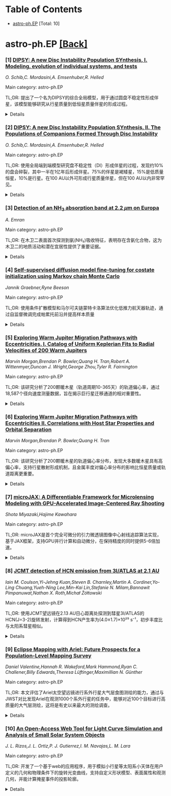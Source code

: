 <div id=toc></div>

# Table of Contents

- [astro-ph.EP](#astro-ph.EP) [Total: 10]


<div id='astro-ph.EP'></div>

# astro-ph.EP [[Back]](#toc)

### [1] [DIPSY: A new Disc Instability Population SYnthesis, I. Modeling, evolution of individual systems, and tests](https://arxiv.org/abs/2510.02436)
*O. Schib,C. Mordasini,A. Emsenhuber,R. Helled*

Main category: astro-ph.EP

TL;DR: 提出了一个名为DIPSY的综合全局模型，用于通过圆盘不稳定性形成伴星，该模型能够研究从行星质量到低恒星质量伴星的形成过程。


<details>
  <summary>Details</summary>
Motivation: 圆盘不稳定性模型旨在解释通过星周气体盘碎裂形成伴星的机制，并可能解释部分观测到的系外行星种群的形成。

Method: 开发了一个综合全局模型，持续监测圆盘的自重力和碎裂条件，当条件满足时插入一个或多个团块，并详细跟踪团块的演化过程。

Result: 通过多种初始条件的模拟验证了DIPSY模型的全面性和多功能性，能够研究从褐矮星到B型星主星周围伴星的形成。

Conclusion: 必须考虑气体吸积、轨道迁移和N体相互作用等相互关联的过程，这些过程对形成天体的推断种群有强烈影响，模型假设在确定形成系统时起着关键作用。

Abstract: Disc instability (DI) is a model aimed at explaining the formation of
companions through the fragmentation of the circumstellar gas disc.
Furthermore, DI could explain the formation of part of the observed
exoplanetary population. We aim to provide a new comprehensive global model for
the formation of companions via DI. The latter leads for the companions to
orbital migration and damping of the eccentricities and inclinations. As it
evolves, the disc is continuously monitored for self-gravity and fragmentation.
When the conditions are satisfied, one (or several) clumps are inserted. The
evolution of the clumps is then followed in detail. We showcased the model by
performing a number of simulations for various initial conditions, from simple
non-fragmenting systems to complex systems with many fragments. We confirm that
the DIPSY model is a comprehensive and versatile global model of companion
formation via DI. It enables studies of the formation of companions with
planetary to low stellar masses around primaries with final masses that range
from the brown dwarf to the B-star regime. We conclude that it is necessary to
consider the many interconnected processes such as gas accretion, orbital
migration, and N-body interactions, as they strongly influence the inferred
population of forming objects. It is also clear that model assumptions play a
key role in the determination of the systems undergoing formation.

</details>


### [2] [DIPSY: A new Disc Instability Population SYnthesis, II. The Populations of Companions Formed Through Disc Instability](https://arxiv.org/abs/2510.02437)
*O. Schib,C. Mordasini,A. Emsenhuber,R. Helled*

Main category: astro-ph.EP

TL;DR: 使用全局端到端模型研究盘不稳定性（DI）形成伴星的过程，发现约10%的盘会碎裂，其中一半在1亿年后形成伴星。75%的伴星是褐矮星，15%是低质量恒星，10%是行星。在100 AU以外可形成行星质量伴星，但在100 AU以内非常罕见。


<details>
  <summary>Details</summary>
Motivation: 通过兼容观测和流体动力学模拟的初始条件，研究大范围主星质量（0.05-5 Msol）下DI过程的定量结果，填补对DI形成伴星机制理解上的空白。

Method: 应用全局端到端模型进行群体合成，使用与观测和流体动力学模拟兼容的初始条件，研究0.05-5 Msol主星质量范围内的DI过程。

Result: 约10%的盘碎裂，其中一半形成存活伴星；75%伴星为褐矮星，15%为低质量恒星，10%为行星；平均伴星质量约30 Mj；大多数初始碎片在百万年时间尺度内消失。

Conclusion: DI是形成远距离伴星（从低质量恒星到行星质量）的关键机制，但对100 AU以内的行星质量天体贡献有限。结果对气体吸积和团块碰撞等物理过程敏感，需要进一步研究。

Abstract: We applied the global end-to-end model described in Paper~I of this series to
perform a population synthesis of companions formed via disc instability (DI).
By using initial conditions compatible with both observations and
hydrodynamical simulations, and by studying a large range of primary masses
(0.05-5 Msol), we can provide quantitative predictions of the outcome of DI.
  In the baseline population, we find that ~10 % of the discs fragment, and
about half of these end up with a surviving companion after 100 Myr. 75\% of
the companions are in the brown dwarf regime, 15 % are low-mass stars, and 10 %
planets. At distances larger than ~100 au, DI produces planetary-mass
companions on a low percent level. Inside of 100 AU, however, planetary-mass
companions are very rare (low per mill level). The average companion mass is
~30 Mj scaling weakly with stellar mass. Most of the initial fragments do not
survive on a Myr timescale; they either collide with other fragments or are
ejected, resulting in a population of free-floating objects (about 1-2 per
star). We also quantify several variant populations to critically assess some
of our assumptions used in the baseline population.
  DI appears to be a key mechanism in the formation of distant companions with
masses ranging from low-mass stars down to the planetary regime, contributing,
however, only marginally to planetary mass objects inside of 100 AU. Our
results are sensitive to a number of physical processes, which are not
completely understood. Two of them, gas accretion and clump-clump collisions,
are particularly important and need to be investigated further. Magnetic fields
and heavy-element accretion have not been considered in our study, although
they are also expected to affect the inferred population. We suggest
acknowledging the importance of the gravito-turbulent phase, which most
protoplanetary discs experience.

</details>


### [3] [Detection of an NH$_3$ absorption band at 2.2 $μ$m on Europa](https://arxiv.org/abs/2510.02508)
*A. Emran*

Main category: astro-ph.EP

TL;DR: 在木卫二表面首次探测到氨(NH₃)吸收特征，表明存在含氨化合物，这为木卫二的地质活动和潜在宜居性提供了重要证据。


<details>
  <summary>Details</summary>
Motivation: 研究木卫二表面含氨成分的存在，这对理解其地质活动和潜在宜居性具有重要意义，因为氨是生命化学中的关键元素。

Method: 使用伽利略号近红外测绘光谱仪的观测数据，通过光谱建模分析2.20±0.02 μm处的氨吸收特征，识别可能的氨化合物形式。

Result: 探测到木卫二表面存在氨水合物和氯化铵的特征吸收，这些特征与微混沌、线性和带状地质单元空间相关，表明来自地下或浅表层。

Conclusion: 木卫二表面含氨物质的存在暗示其冰壳较薄、地下海洋较厚且化学还原性高pH值，这对天体生物学研究具有重要意义。

Abstract: The presence of NH$_3$-bearing components on icy planetary bodies has
important implications for their geology and potential habitability. Here, I
report the detection of a characteristic NH$_3$ absorption feature at 2.20
$\pm$ 0.02 $\mu$m on Europa, identified in an observation from the Galileo Near
Infrared Mapping Spectrometer. Spectral modeling and band position indicate
that NH$_3$-hydrate and NH$_4$-chloride are the most plausible candidates.
Spatial correlation between detected ammonia signatures and Europa's
microchaos, linear, and band geologic units suggests emplacement from the
underground or shallow subsurface. I posit that NH$_3$-bearing materials were
transported to the surface via effusive cryovolcanism or similar mechanisms
during Europa's recent geological past. The presence of ammoniated compounds
implies a thinner ice shell (Spohn & Schubert, 2003) and a thicker, chemically
reduced, high-pH subsurface ocean on Europa (Hand et al. 2009). With the
detection of NH$_3$-bearing components, this study presents the first evidence
of a nitrogen-bearing species on Europa- an observation of astrobiological
significance given nitrogen's essential role in the chemistry of life.

</details>


### [4] [Self-supervised diffusion model fine-tuning for costate initialization using Markov chain Monte Carlo](https://arxiv.org/abs/2510.02527)
*Jannik Graebner,Ryne Beeson*

Main category: astro-ph.EP

TL;DR: 使用条件扩散模型和马尔可夫链蒙特卡洛算法优化低推力航天器轨迹，通过自监督微调完成帕累托前沿并提高样本质量


<details>
  <summary>Details</summary>
Motivation: 间接方法在全局搜索和优化长周期低推力航天器轨迹时面临挑战，特别是在多体环境中，难以生成成本变量的良好初始猜测

Method: 采用条件扩散模型表示候选最优轨迹解的分布，结合随机游走Metropolis算法提出新数据，通过基于约束违反和任务目标函数高效评估的奖励加权训练微调扩散模型

Result: 在木卫二圆形限制性三体问题中完成部分帕累托前沿，在土卫六转移问题中生成比单独全局搜索更密集和优越的帕累托前沿

Conclusion: 该框架无需单独的数据生成阶段，能够基于马尔可夫链理论明确针对帕累托最优性，提高样本质量并完成帕累托前沿

Abstract: Global search and optimization of long-duration, low-thrust spacecraft
trajectories with the indirect method is challenging due to a complex solution
space and the difficulty of generating good initial guesses for the costate
variables. This is particularly true in multibody environments. Given data that
reveals a partial Pareto optimal front, it is desirable to find a flexible
manner in which the Pareto front can be completed and fronts for related
trajectory problems can be found. In this work we use conditional diffusion
models to represent the distribution of candidate optimal trajectory solutions.
We then introduce into this framework the novel approach of using Markov Chain
Monte Carlo algorithms with self-supervised fine-tuning to achieve the
aforementioned goals. Specifically, a random walk Metropolis algorithm is
employed to propose new data that can be used to fine-tune the diffusion model
using a reward-weighted training based on efficient evaluations of constraint
violations and missions objective functions. The framework removes the need for
separate focused and often tedious data generation phases. Numerical
experiments are presented for two problems demonstrating the ability to improve
sample quality and explicitly target Pareto optimality based on the theory of
Markov chains. The first problem does so for a transfer in the Jupiter-Europa
circular restricted three-body problem, where the MCMC approach completes a
partial Pareto front. The second problem demonstrates how a dense and superior
Pareto front can be generated by the MCMC self-supervised fine-tuning method
for a Saturn-Titan transfer starting from the Jupiter-Europa case versus a
separate dedicated global search.

</details>


### [5] [Exploring Warm Jupiter Migration Pathways with Eccentricities. I. Catalog of Uniform Keplerian Fits to Radial Velocities of 200 Warm Jupiters](https://arxiv.org/abs/2510.02564)
*Marvin Morgan,Brendan P. Bowler,Quang H. Tran,Robert A. Wittenmyer,Duncan J. Wright,George Zhou,Tyler R. Fairnington*

Main category: astro-ph.EP

TL;DR: 该研究分析了200颗暖木星（轨道周期10-365天）的轨道偏心率，通过18,587个径向速度测量数据，旨在揭示巨行星迁移通道的相对重要性。


<details>
  <summary>Details</summary>
Motivation: 暖木星位于恒星潮汐影响范围之外，其偏心率保留了形成和迁移历史的痕迹，但这类行星的起源机制比热木星更难解释。

Method: 使用40台高分辨率摄谱仪的18,587个径向速度测量数据，包括文献数据和540个新观测数据，通过轨道拟合程序分析偏心率分布。

Result: 建立了目标样本、观测数据和轨道拟合程序，提供了所有系统的轨道拟合解、参数后验链和合并的径向速度表。

Conclusion: 这是迄今为止对暖木星轨道特性进行的最大规模同质分析，旨在通过系统架构和宿主星特征评估不同迁移通道的重要性。

Abstract: Giant planets are expected to predominantly form beyond the water ice line
and occasionally undergo inward migration. Unlike hot Jupiters, which can
result from high-eccentricity tidal migration, warm Jupiters between 0.1-1 AU
($\approx$10--365 d) are in many ways more challenging to explain because they
reside outside the tidal influence of their host stars. Warm Jupiters should
therefore preserve traces of their origins as their eccentricities are directly
related to their past interactions. We analyze the eccentricities of 200 warm
Jupiters orbiting 194 Sun-like host stars (with FGKM spectral types) using
18,587 RV measurements across 40 high-resolution spectrographs. RVs are
compiled from the literature and are supplemented with 540 new observations
from MINERVA-Australis at Mt. Kent Observatory and the Habitable-zone Planet
Finder spectrograph at McDonald Observatory's Hobby-Eberly Telescope, which are
timed to improve eccentricity constraints by sampling orbits near periastron
passage. The overarching goal of this program is to establish the relative
importance of giant planet migration channels through the largest homogeneous
analysis of warm Jupiter orbital properties to date. In particular, we evaluate
and compare the impact of different system architectures and host star
characteristics on the population-level eccentricity distributions of warm
Jupiters. Here, we present the target sample, observations, orbit fitting
procedure, and parameter summary statistics of our survey. All orbit fit
solutions, parameter posterior chains, and merged RV tables for each system are
made publicly available.

</details>


### [6] [Exploring Warm Jupiter Migration Pathways with Eccentricities II. Correlations with Host Star Properties and Orbital Separation](https://arxiv.org/abs/2510.02591)
*Marvin Morgan,Brendan P. Bowler,Quang H. Tran*

Main category: astro-ph.EP

TL;DR: 该研究分析了200颗暖木星的轨道偏心率分布，发现大多数暖木星具有高偏心率，支持行星散射形成机制，且金属丰度对偏心率分布的影响比恒星质量或轨道距离更重要。


<details>
  <summary>Details</summary>
Motivation: 研究暖木星轨道偏心率可以揭示其形成和演化历史，区分原位形成、盘迁移和行星散射等不同形成机制。

Method: 使用18,587个径向速度数据的均匀开普勒拟合，通过分层贝叶斯建模分析宿主恒星金属丰度、恒星质量和轨道分离对偏心率分布的影响。

Result: 暖木星偏心率分布广泛，73%的暖木星具有高偏心率(e>0.1)，偏心率分布符合Beta分布(α=1.00, β=2.79)。金属丰度高的恒星周围的暖木星偏心率更高。

Conclusion: 研究结果支持行星散射在塑造近距巨行星轨道结构中起主要作用，金属丰度对偏心率分布的影响比恒星质量或最终轨道距离更重要。

Abstract: Warm Jupiters with orbital periods of $\approx$10-365 d represent a
population of giant planets located well within the water ice line but beyond
the region of tidal influence of their host star relevant for high-eccentricity
tidal migration. Orbital eccentricities offer important clues about the
formation and dynamical history of warm Jupiters because in situ formation and
disk migration should imprint near-circular orbits whereas planet scattering
should excite eccentricities. Based on uniform Keplerian fits of 18,587 RVs
targeting 200 warm Jupiters, we use hierarchical Bayesian modeling to evaluate
the impact of host star metallicity, stellar mass, and orbital separation on
the reconstructed population-level eccentricity distributions. Warm Jupiters
take on a broad range of eccentricities, and their population-level
eccentricities are well modeled using a Beta distribution with $\alpha$ =
1.00$^{+0.09}_{-0.08}$ and $\beta$ = 2.79$^{+0.28}_{-0.26}$. We find that
27$^{+3}_{-4}\%$ of warm Jupiters have eccentricities consistent with
near-circular orbits ($e$ $<$ 0.1), suggesting that most warm Jupiters
(73$^{+3}_{-3}\%$) detected are dynamically hot. Warm Jupiters orbiting
metal-rich stars are more eccentric than those orbiting metal-poor stars -- in
agreement with earlier findings -- but no differences are observed as a
function of stellar host mass or orbital separation, at least within the
characteristic ranges probed by our sample ($\approx$0.5--2.0 $M_{\odot}$ and
0.1--1 AU, respectively). In this sense, metallicity plays a larger role in
shaping the underlying eccentricity distribution of warm Jupiters than stellar
mass or final orbital distance. These results are broadly consistent with
planet scattering playing a major role in shaping the orbital architectures of
close-in giant planets.

</details>


### [7] [microJAX: A Differentiable Framework for Microlensing Modeling with GPU-Accelerated Image-Centered Ray Shooting](https://arxiv.org/abs/2510.02639)
*Shota Miyazaki,Hajime Kawahara*

Main category: astro-ph.EP

TL;DR: microJAX是首个完全可微分的引力微透镜图像中心射线追踪算法实现，基于JAX框架，支持GPU并行计算和自动微分，在保持精度的同时提供5-6倍加速。


<details>
  <summary>Details</summary>
Motivation: 为应对未来大规模微透镜巡天（如Nancy Grace Roman太空望远镜）的需求，需要可扩展、物理自洽的推理方法，传统方法缺乏可微分性限制了与概率编程框架的集成。

Method: 基于JAX和XLA即时编译器实现完全可微分的ICRS算法，支持双透镜和三透镜几何结构，包括边缘暗化扩展源效应，所有模型参数保持可微分性。

Result: 与现有软件包精度匹配，在NVIDIA A100 GPU上对小源、边缘暗化场景实现约5-6倍加速，可无缝集成概率编程框架进行哈密顿蒙特卡洛和变分推理。

Conclusion: microJAX为未来十年精确大规模巡天提供了稳健基础，其模块化架构支持后续实现微透镜高阶效应，与外部似然框架保持兼容。

Abstract: We introduce microJAX, the first fully differentiable implementation of the
image-centered ray-shooting (ICRS) algorithm for gravitational microlensing.
Built on JAX and its XLA just-in-time compiler, microJAX exploits GPU
parallelism while providing exact gradients through automatic differentiation.
The current release supports binary- and triple-lens geometries, including
limb-darkened extended-source effects, and delivers magnifications that remain
differentiable for all model parameters. Benchmarks show that microJAX matches
the accuracy of established packages and attains up to a factor of $\sim$5-6
speed-up in the small-source, limb-darkened regime on an NVIDIA A100 GPU. Since
the model is fully differentiable, it integrates seamlessly with probabilistic
programming frameworks, enabling scalable Hamiltonian Monte Carlo and
variational inference workflows. Although the present work focuses on standard
microlensing magnification models, the modular architecture is designed to
support upcoming implementations of microlensing higher-order effects, while
remaining compatible with external likelihood frameworks that incorporate
advanced noise models. microJAX thus provides a robust foundation for precise
and large-scale surveys anticipated in the coming decade, including the Nancy
Grace Roman Space Telescope, where scalable, physically self-consistent
inference will be essential for maximizing scientific return.

</details>


### [8] [JCMT detection of HCN emission from 3I/ATLAS at 2.1 AU](https://arxiv.org/abs/2510.02817)
*Iain M. Coulson,Yi-Jehng Kuan,Steven B. Charnley,Martin A. Cordiner,Yo-Ling Chuang,Yueh-Ning Lee,Min-Kai Lin,Stefanie N. Milam,Bannawit Pimpanuwat,Nathan X. Roth,Michał Żółtowski*

Main category: astro-ph.EP

TL;DR: 使用JCMT望远镜在2.13 AU日心距离处探测到彗星3I/ATLAS的HCN(J=3-2)旋转发射，计算得到HCN产生率为(4.0±1.7)×10²⁵ s⁻¹，初步丰度比与太阳系彗星相似。


<details>
  <summary>Details</summary>
Motivation: 研究星际彗星3I/ATLAS的化学成分，通过与太阳系彗星比较来了解其起源和演化。

Method: 使用JCMT望远镜的异质外差接收器和ACSIS光谱后端进行观测，采用非LTE辐射传输模型计算HCN产生率。

Result: 在2015年9月14日以>5σ置信度探测到HCN谱线，计算得到HCN产生率为(4.0±1.7)×10²⁵ s⁻¹，HCN/H₂O和CN/HCN丰度比与太阳系彗星相似。

Conclusion: 彗星3I/ATLAS的化学成分与太阳系彗星相似，支持其可能具有类似起源或演化历史的观点。

Abstract: We report the detection of HCN ($J=3-2$) rotational emission from comet
3I/ATLAS at a heliocentric distance of 2.13 AU with the James Clerk Maxwell
Telescope (JCMT). Observations were conducted from 07 August 2025 (UT) using
the $^{\prime}\overline U^{\prime}\overline u$ heterodyne receiver and ACSIS
spectroscopic backend. The HCN line was detected at $>5\sigma$ on 14 Sep 2025
(UT) and a production rate of $Q({\rm HCN})=(4.0\pm1.7)\times10^{25}\ {\rm
s}^{-1}$ was derived by non-LTE radiative transfer modelling. Preliminary
estimates of the HCN/H$_2$O and CN/HCN abundance ratios suggest values similar
to Solar System comets.

</details>


### [9] [Eclipse Mapping with Ariel: Future Prospects for a Population-Level Mapping Survey](https://arxiv.org/abs/2510.03147)
*Daniel Valentine,Hannah R. Wakeford,Mark Hammond,Ryan C. Challener,Billy Edwards,Theresa Lüftinger,Maximillian N. Günther*

Main category: astro-ph.EP

TL;DR: 本文评估了Ariel太空望远镜进行系外行星大气层食图测绘的能力，通过与JWST对比发现Ariel在观测1000个系外行星的任务中，能够对近100个目标进行高质量的大气层测绘，这将是有史以来最大的测绘调查。


<details>
  <summary>Details</summary>
Motivation: JWST虽然能够进行系外行星大气层食图测绘，但作为通用天文台时间有限，无法进行群体层面的测绘研究。Ariel作为专门的系外行星任务，计划观测1000个系外行星，是进行此类研究的理想候选者。

Method: 使用模拟和反演框架，将Ariel的测绘能力与JWST进行定量基准测试，以现有的JWST食图作为测试案例。通过分析推导的指标确定Ariel的最佳食图测绘目标。

Result: 对于高优先级目标，Ariel能够使用相同观测次数获得与JWST质量相似的图；对于中优先级目标，Ariel使用3倍观测次数即可竞争；对于低优先级目标，使用相位曲线可以克服需要不切实际重复观测的问题。Ariel将具有广泛的经度测绘能力，能够约束大气动力学的一阶特征。

Conclusion: Ariel能够在仅使用其四分之一任务寿命的情况下，通过完整相位曲线测绘近100个目标，这将是有史以来最大的测绘调查，对我们理解系外行星大气动力学具有重大意义。

Abstract: Eclipse mapping is a powerful tool for measuring 3D profiles of exoplanet
atmospheres. To date, only JWST has been capable of widely applying this
technique, but as a general observatory, it is too time-limited to conduct
population-level mapping studies. Ariel, on the other hand, is a dedicated
exoplanet mission set to observe 1000 transiting exoplanets, making it a
natural candidate for this. To assess Ariel's mapping potential, we
quantitatively benchmark its abilities against those of JWST using a
simulation-and-retrieval framework with existing JWST eclipse maps as test
cases. We find that for high-ranking targets, Ariel will be able to derive
qualitatively similar maps to JWST using the same amount of observations; for
mid-ranking targets, Ariel will be able to compete using as few as 3x as many
observations; and for lower-ranking targets, the use of phase curves overcomes
the need for an impractical number of repeated eclipse observations. We find
that while Ariel is unlikely to have extensive latitudinal mapping abilities,
it will have wide-ranging longitudinal abilities, from which the first-order
atmospheric dynamics can be constrained. Using an analytically-derived metric,
we determine the best eclipse mapping targets for Ariel, finding that it will
be able to map nearly 100 targets using full phase curves in only quarter of
its lifetime. This would be the largest mapping survey to date, and have
enormous ramifications for our understanding of exoplanet atmospheric dynamics.
Finally, we rank all the best mapping targets for both JWST and Ariel in order
to encourage future eclipse mapping studies.

</details>


### [10] [An Open-Access Web Tool for Light Curve Simulation and Analysis of Small Solar System Objects](https://arxiv.org/abs/2510.03192)
*J. L. Rizos,J. L. Ortiz,P. J. Gutierrez,I. M. Navajas,L. M. Lara*

Main category: astro-ph.EP

TL;DR: 开发了一个基于web的应用程序，用于模拟小行星等太阳系小天体在用户定义的几何和物理条件下的旋转光变曲线，支持自定义形状模型、表面属性和观测几何，并能计算掩星事件的投影轮廓。


<details>
  <summary>Details</summary>
Motivation: 为解释光度数据、支持观测活动和辅助未来任务规划提供一个灵活易用的平台，整合物理和经验的测光模型，直接比较模拟与观测结果。

Method: 使用Python和Django开发，集成物理和经验测光模型，允许用户输入自定义形状模型、表面属性和观测几何，包含专门模块计算掩星事件的投影轮廓。

Result: 通过(136108) Haumea、(101955) Bennu和(433) Eros等特征明确的目标验证，显示合成光变曲线和轮廓与观测结果高度一致。

Conclusion: 该工具提供了一个强大且灵活的资源，支持表面异质性、非主轴旋转（翻滚）和相位角效应等复杂场景，有助于光度数据解释和任务规划。

Abstract: We present a web-based application designed to simulate rotational light
curves of small airless Solar System bodies under user-defined geometrical and
physical conditions. The tool integrates both physical and empirical
photometric models and enables users to input custom shape models, surface
properties, and viewing geometries. A dedicated module also computes projected
silhouettes at the epoch of stellar occultations, allowing direct comparison
with observed chords. The application, developed in Python and Django, has been
validated using well-characterized targets such as (136108) Haumea, (101955)
Bennu, and (433) Eros, showing excellent agreement between synthetic and
observed light curves and silhouettes. Beyond standard light curve simulations,
the tool supports scenarios including surface heterogeneity, non-principal axis
rotation (tumbling), and phase-angle effects. This flexible and accessible
platform provides a powerful resource for interpreting photometric data,
supporting ongoing observation campaigns, and aiding future mission planning.

</details>
